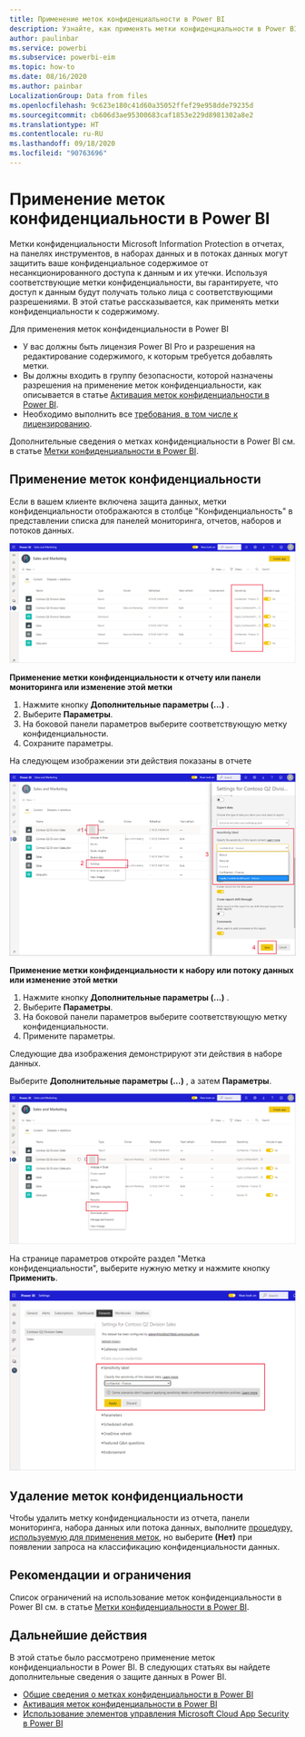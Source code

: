 ```yaml
---
title: Применение меток конфиденциальности в Power BI
description: Узнайте, как применять метки конфиденциальности в Power BI.
author: paulinbar
ms.service: powerbi
ms.subservice: powerbi-eim
ms.topic: how-to
ms.date: 08/16/2020
ms.author: painbar
LocalizationGroup: Data from files
ms.openlocfilehash: 9c623e180c41d60a35052ffef29e958dde79235d
ms.sourcegitcommit: cb606d3ae95300683caf1853e229d8981302a8e2
ms.translationtype: HT
ms.contentlocale: ru-RU
ms.lasthandoff: 09/18/2020
ms.locfileid: "90763696"
---
```

# <a name="how-to-apply-sensitivity-labels-in-power-bi"></a>Применение меток конфиденциальности в Power BI

Метки конфиденциальности Microsoft Information Protection в отчетах, на панелях инструментов, в наборах данных и в потоках данных могут защитить ваше конфиденциальное содержимое от несанкционированного доступа к данным и их утечки. Используя соответствующие метки конфиденциальности, вы гарантируете, что доступ к данным будут получать только лица с соответствующими разрешениями. В этой статье рассказывается, как применять метки конфиденциальности к содержимому.

Для применения меток конфиденциальности в Power BI
* У вас должны быть лицензия Power BI Pro и разрешения на редактирование содержимого, к которым требуется добавлять метки.
* Вы должны входить в группу безопасности, которой назначены разрешения на применение меток конфиденциальности, как описывается в статье [Активация меток конфиденциальности в Power BI](./service-security-enable-data-sensitivity-labels.md).
* Необходимо выполнить все [требования, в том числе к лицензированию](./service-security-enable-data-sensitivity-labels.md#licensing-and-requirements).

Дополнительные сведения о метках конфиденциальности в Power BI см. в статье [Метки конфиденциальности в Power BI](service-security-sensitivity-label-overview.md).

## <a name="applying-sensitivity-labels"></a>Применение меток конфиденциальности

Если в вашем клиенте включена защита данных, метки конфиденциальности отображаются в столбце "Конфиденциальность" в представлении списка для панелей мониторинга, отчетов, наборов и потоков данных.

![Активация меток конфиденциальности](media/service-security-apply-data-sensitivity-labels/apply-data-sensitivity-labels-01.png)

**Применение метки конфиденциальности к отчету или панели мониторинга или изменение этой метки**
1. Нажмите кнопку **Дополнительные параметры (...)** .
1. Выберите **Параметры**.
1. На боковой панели параметров выберите соответствующую метку конфиденциальности.
1. Сохраните параметры.

На следующем изображении эти действия показаны в отчете

![Задание меток конфиденциальности](media/service-security-apply-data-sensitivity-labels/apply-data-sensitivity-labels-02.png)

**Применение метки конфиденциальности к набору или потоку данных или изменение этой метки**

1. Нажмите кнопку **Дополнительные параметры (...)** .
1. Выберите **Параметры**.
1. На боковой панели параметров выберите соответствующую метку конфиденциальности.
1. Примените параметры.

Следующие два изображения демонстрируют эти действия в наборе данных.

Выберите **Дополнительные параметры (...)** , а затем **Параметры**.

![Открытие параметров набора данных](media/service-security-apply-data-sensitivity-labels/apply-data-sensitivity-labels-05.png)

На странице параметров откройте раздел "Метка конфиденциальности", выберите нужную метку и нажмите кнопку **Применить**.

![Выбор метки конфиденциальности](media/service-security-apply-data-sensitivity-labels/apply-data-sensitivity-labels-06.png)

## <a name="removing-sensitivity-labels"></a>Удаление меток конфиденциальности
Чтобы удалить метку конфиденциальности из отчета, панели мониторинга, набора данных или потока данных, выполните [процедуру, используемую для применения меток](#applying-sensitivity-labels), но выберите **(Нет)** при появлении запроса на классификацию конфиденциальности данных. 

## <a name="considerations-and-limitations"></a>Рекомендации и ограничения

Список ограничений на использование меток конфиденциальности в Power BI см. в статье [Метки конфиденциальности в Power BI](service-security-sensitivity-label-overview.md#limitations).

## <a name="next-steps"></a>Дальнейшие действия

В этой статье было рассмотрено применение меток конфиденциальности в Power BI. В следующих статьях вы найдете дополнительные сведения о защите данных в Power BI. 

* [Общие сведения о метках конфиденциальности в Power BI](./service-security-sensitivity-label-overview.md)
* [Активация меток конфиденциальности в Power BI](./service-security-enable-data-sensitivity-labels.md)
* [Использование элементов управления Microsoft Cloud App Security в Power BI](./service-security-using-microsoft-cloud-app-security-controls.md)